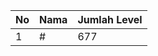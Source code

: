 | No | Nama            | Jumlah Level |
|----|-----------------|--------------|
| 1  | #    |    677        |
